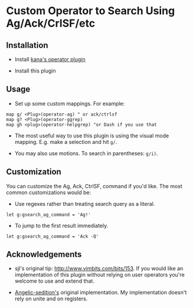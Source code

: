 # Custom Operator to Search Using Ag/Ack/CrlSF/etc

## Installation

* Install [kana's operator plugin](https://github.com/kana/vim-operator-user)

* Install this plugin

## Usage

* Set up some custom mappings. For example:

```
map g/ <Plug>(operator-ag) " or ack/ctrlsf
map g? <Plug>(operator-ggrep)
map gh <plug>(operator-helpgrep) "or Dash if you use that
```

* The most useful way to use this plugin is using the visual mode mapping. E.g.
  make a selection and hit `g/`.

* You may also use motions. To search in parentheses: `g/i)`.

## Customization

You can customize the Ag, Ack, CtrlSF, command if you'd like. The most common
customizations would be:

* Use regexes rather than treating search query as a literal.

```
let g:gsearch_ag_command = 'Ag!'
```

* To jump to the first result immediately.

```
let g:gsearch_ag_command = 'Ack -Q'
```

## Acknowledgements

* sjl's original tip: http://www.vimbits.com/bits/153. If you would like an
  implementation of this plugin without relying on user operators you're
  welcome to use and extend that.

* [Angelic-sedition's](https://github.com/angelic-sedition/dotfiles/blob/master/vim/.vimrc#L1278)
  original implementation. My implementation doesn't rely on unite and on
  registers.
